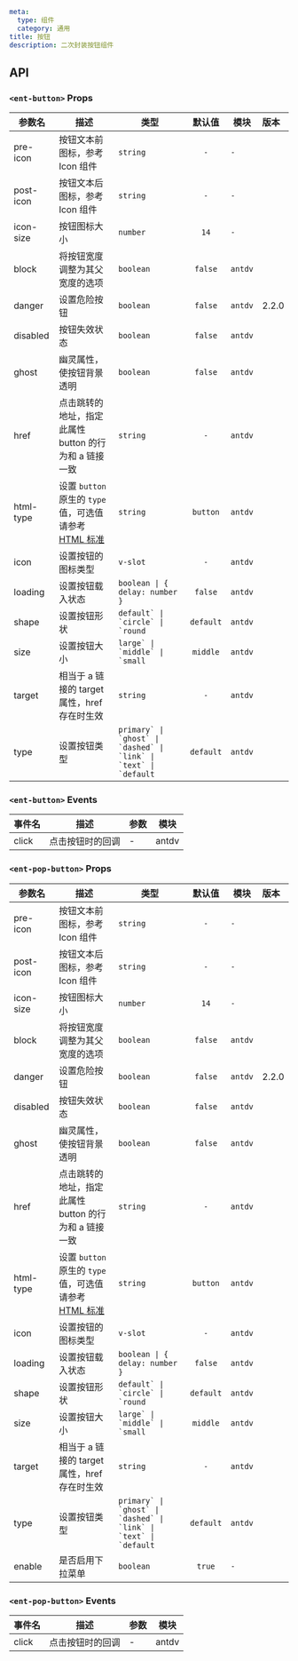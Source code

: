```yaml
meta:
  type: 组件
  category: 通用
title: 按钮
description: 二次封装按钮组件
```


## API


### `<ent-button>` Props

|参数名|描述|类型|默认值|模块|版本|
|---|---|---|:---:|---|:---|
|pre-icon|按钮文本前图标，参考 Icon 组件|`string`|`-`|`-`||
|post-icon|按钮文本后图标，参考 Icon 组件|`string`|`-`|`-`||
|icon-size|按钮图标大小|`number`|`14`|`-`||
|block|将按钮宽度调整为其父宽度的选项|`boolean`|``false``|`antdv`||
|danger|设置危险按钮|`boolean`|``false``|`antdv`|2.2.0|
|disabled|按钮失效状态|`boolean`|``false``|`antdv`||
|ghost|幽灵属性，使按钮背景透明|`boolean`|``false``|`antdv`||
|href|点击跳转的地址，指定此属性 button 的行为和 a 链接一致|`string`|`-`|`antdv`||
|html-type|设置 `button` 原生的 `type` 值，可选值请参考 [HTML 标准](https://developer.mozilla.org/en-US/docs/Web/HTML/Element/button#attr-type)|`string`|``button``|`antdv`||
|icon|设置按钮的图标类型|`v-slot`|`-`|`antdv`||
|loading|设置按钮载入状态|`boolean \| { delay: number }`|``false``|`antdv`||
|shape|设置按钮形状|``default` \| `circle` \| `round``|``default``|`antdv`||
|size|设置按钮大小|``large` \| `middle` \| `small``|``middle``|`antdv`||
|target|相当于 a 链接的 target 属性，href 存在时生效|`string`|`-`|`antdv`||
|type|设置按钮类型|``primary` \| `ghost` \| `dashed` \| `link` \| `text` \| `default``|``default``|`antdv`||
### `<ent-button>` Events

|事件名|描述|参数|模块|
|---|---|---|---|
|click|点击按钮时的回调|-|antdv|




### `<ent-pop-button>` Props

|参数名|描述|类型|默认值|模块|版本|
|---|---|---|:---:|---|:---|
|pre-icon|按钮文本前图标，参考 Icon 组件|`string`|`-`|`-`||
|post-icon|按钮文本后图标，参考 Icon 组件|`string`|`-`|`-`||
|icon-size|按钮图标大小|`number`|`14`|`-`||
|block|将按钮宽度调整为其父宽度的选项|`boolean`|``false``|`antdv`||
|danger|设置危险按钮|`boolean`|``false``|`antdv`|2.2.0|
|disabled|按钮失效状态|`boolean`|``false``|`antdv`||
|ghost|幽灵属性，使按钮背景透明|`boolean`|``false``|`antdv`||
|href|点击跳转的地址，指定此属性 button 的行为和 a 链接一致|`string`|`-`|`antdv`||
|html-type|设置 `button` 原生的 `type` 值，可选值请参考 [HTML 标准](https://developer.mozilla.org/en-US/docs/Web/HTML/Element/button#attr-type)|`string`|``button``|`antdv`||
|icon|设置按钮的图标类型|`v-slot`|`-`|`antdv`||
|loading|设置按钮载入状态|`boolean \| { delay: number }`|``false``|`antdv`||
|shape|设置按钮形状|``default` \| `circle` \| `round``|``default``|`antdv`||
|size|设置按钮大小|``large` \| `middle` \| `small``|``middle``|`antdv`||
|target|相当于 a 链接的 target 属性，href 存在时生效|`string`|`-`|`antdv`||
|type|设置按钮类型|``primary` \| `ghost` \| `dashed` \| `link` \| `text` \| `default``|``default``|`antdv`||
|enable|是否启用下拉菜单|`boolean`|`true`|`-`||
### `<ent-pop-button>` Events

|事件名|描述|参数|模块|
|---|---|---|---|
|click|点击按钮时的回调|-|antdv|


